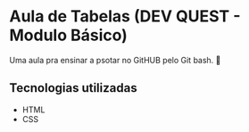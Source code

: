 # Aula de Tabelas (DEV QUEST - Modulo Básico)
Uma aula pra ensinar a psotar no GitHUB pelo Git bash. 🚀


## Tecnologias utilizadas
- HTML
- CSS